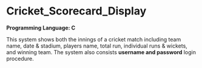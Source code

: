 # Cricket_Scorecard_Display
**Programming Language: C**

This system shows both the innings of a cricket match including team name, date &amp; stadium, players name, total run, individual runs &amp; wickets, and winning team. The system also consists **username and password** login procedure.
